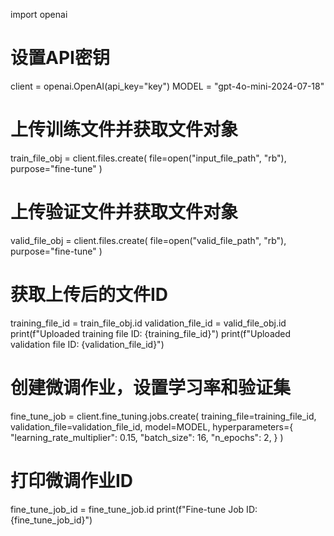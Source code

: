 import openai


# 设置API密钥
client = openai.OpenAI(api_key="key")
MODEL = "gpt-4o-mini-2024-07-18"

# 上传训练文件并获取文件对象
train_file_obj = client.files.create(
  file=open("input_file_path", "rb"),
  purpose="fine-tune"
)

# 上传验证文件并获取文件对象
valid_file_obj = client.files.create(
  file=open("valid_file_path", "rb"),
  purpose="fine-tune"
)

# 获取上传后的文件ID
training_file_id = train_file_obj.id
validation_file_id = valid_file_obj.id
print(f"Uploaded training file ID: {training_file_id}")
print(f"Uploaded validation file ID: {validation_file_id}")

# 创建微调作业，设置学习率和验证集
fine_tune_job = client.fine_tuning.jobs.create(
  training_file=training_file_id,
  validation_file=validation_file_id, 
  model=MODEL,
  hyperparameters={
    "learning_rate_multiplier": 0.15,
    "batch_size": 16,
    "n_epochs": 2, 
  }
)

# 打印微调作业ID
fine_tune_job_id = fine_tune_job.id
print(f"Fine-tune Job ID: {fine_tune_job_id}")
